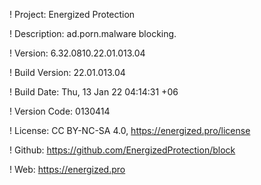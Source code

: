 ! Project: Energized Protection

! Description: ad.porn.malware blocking.

! Version: 6.32.0810.22.01.013.04

! Build Version: 22.01.013.04

! Build Date: Thu, 13 Jan 22 04:14:31 +06

! Version Code: 0130414

! License: CC BY-NC-SA 4.0, https://energized.pro/license

! Github: https://github.com/EnergizedProtection/block

! Web: https://energized.pro
